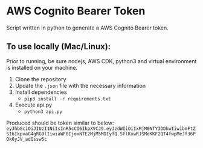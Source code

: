 # AWS Cognito Bearer Token
Script written in python to generate a AWS Cognito Bearer token.

## To use locally (Mac/Linux):
Prior to running, be sure nodejs, AWS CDK, python3 and virtual environment is installed on your machine.
1. Clone the repository
2. Update the `.json` file with the necessary information
3. Install dependencies
	 * `pip3 install -r requirements.txt`
4. Execute api.py
	* `python3 api.py`

Produced should be token similar to below: 
`eyJhbGciOiJIUzI1NiIsInR5cCI6IkpXVCJ9.eyJzdWIiOiIxMjM0NTY3ODkwIiwibmFtZSI6IkpvaG4gRG9lIiwiaWF0IjoxNTE2MjM5MDIyfQ.SflKxwRJSMeKKF2QT4fwpMeJf36POk6yJV_adQssw5c`